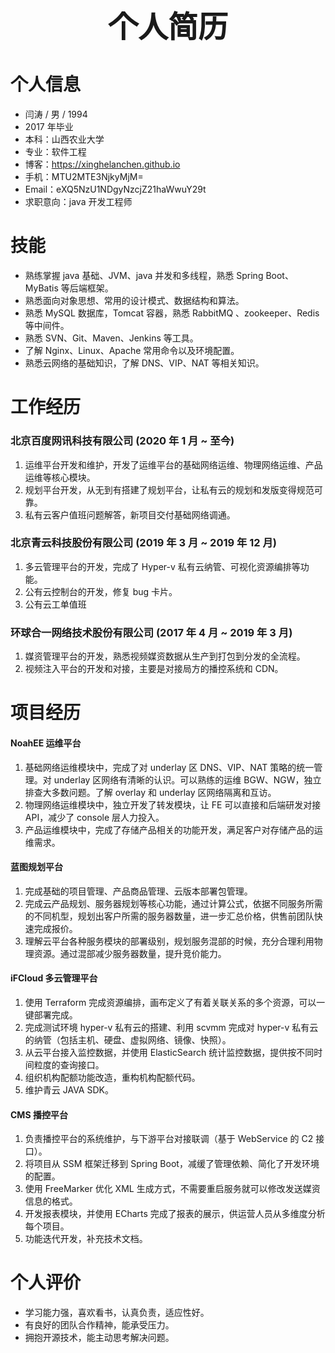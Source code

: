 # <center><font size=7>个人简历</font></center>

# 个人信息

* 闫涛 / 男 / 1994
* 2017 年毕业
* 本科：山西农业大学
* 专业：软件工程
* 博客：https://xinghelanchen.github.io
* 手机：MTU2MTE3NjkyMjM=
* Email：eXQ5NzU1NDgyNzcjZ21haWwuY29t
* 求职意向：java 开发工程师



# 技能

* 熟练掌握 java 基础、JVM、java 并发和多线程，熟悉 Spring Boot、MyBatis 等后端框架。
* 熟悉面向对象思想、常用的设计模式、数据结构和算法。
* 熟悉 MySQL 数据库，Tomcat 容器，熟悉 RabbitMQ 、zookeeper、Redis 等中间件。
* 熟悉 SVN、Git、Maven、Jenkins 等工具。
* 了解 Nginx、Linux、Apache 常用命令以及环境配置。
* 熟悉云网络的基础知识，了解 DNS、VIP、NAT 等相关知识。


# 工作经历

### 北京百度网讯科技有限公司 (2020 年 1 月 ~ 至今)

1. 运维平台开发和维护，开发了运维平台的基础网络运维、物理网络运维、产品运维等核心模块。
2. 规划平台开发，从无到有搭建了规划平台，让私有云的规划和发版变得规范可靠。
3. 私有云客户值班问题解答，新项目交付基础网络调通。


### 北京青云科技股份有限公司 (2019 年 3 月 ~ 2019 年 12 月)

1. 多云管理平台的开发，完成了 Hyper-v 私有云纳管、可视化资源编排等功能。
2. 公有云控制台的开发，修复 bug 卡片。
3. 公有云工单值班


### 环球合一网络技术股份有限公司 (2017 年 4 月 ~ 2019 年 3 月)

1. 媒资管理平台的开发，熟悉视频媒资数据从生产到打包到分发的全流程。
2. 视频注入平台的开发和对接，主要是对接局方的播控系统和 CDN。



# 项目经历

#### NoahEE 运维平台

1. 基础网络运维模块中，完成了对 underlay 区 DNS、VIP、NAT 策略的统一管理。对 underlay 区网络有清晰的认识。可以熟练的运维 BGW、NGW，独立排查大多数问题。了解 overlay 和 underlay 区网络隔离和互访。
2. 物理网络运维模块中，独立开发了转发模块，让 FE 可以直接和后端研发对接 API，减少了 console 层人力投入。
3. 产品运维模块中，完成了存储产品相关的功能开发，满足客户对存储产品的运维需求。


#### 蓝图规划平台

1. 完成基础的项目管理、产品商品管理、云版本部署包管理。
2. 完成云产品规划、服务器规划等核心功能，通过计算公式，依据不同服务所需的不同机型，规划出客户所需的服务器数量，进一步汇总价格，供售前团队快速完成报价。
3. 理解云平台各种服务模块的部署级别，规划服务混部的时候，充分合理利用物理资源。通过混部减少服务器数量，提升竞价能力。


#### iFCloud 多云管理平台

1. 使用 Terraform 完成资源编排，画布定义了有着关联关系的多个资源，可以一键部署完成。
2. 完成测试环境 hyper-v 私有云的搭建、利用 scvmm 完成对 hyper-v 私有云的纳管（包括主机、硬盘、虚拟网络、镜像、快照）。
3. 从云平台接入监控数据，并使用 ElasticSearch 统计监控数据，提供按不同时间粒度的查询接口。
4. 组织机构配额功能改造，重构机构配额代码。
5. 维护青云 JAVA SDK。


#### CMS 播控平台

1. 负责播控平台的系统维护，与下游平台对接联调（基于 WebService 的 C2 接口）。
2. 将项目从 SSM 框架迁移到 Spring Boot，减缓了管理依赖、简化了开发环境的配置。
3. 使用 FreeMarker 优化 XML 生成方式，不需要重启服务就可以修改发送媒资信息的格式。
5. 开发报表模块，并使用 ECharts 完成了报表的展示，供运营人员从多维度分析每个项目。
6. 功能迭代开发，补充技术文档。


# 个人评价

* 学习能力强，喜欢看书，认真负责，适应性好。
* 有良好的团队合作精神，能承受压力。
* 拥抱开源技术，能主动思考解决问题。